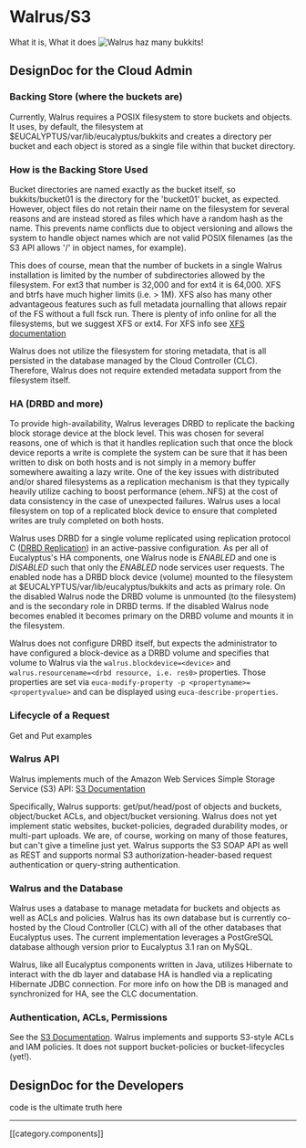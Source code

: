 # Walrus/S3
What it is, What it does
![Walrus haz many bukkits!](http://www.funny-pics-space.com/wp-content/uploads/2012/04/walrus-ma-bucket-5.jpg)

## DesignDoc for the Cloud Admin
### Backing Store (where the buckets are)
Currently, Walrus requires a POSIX filesystem to store buckets and objects. It uses, by default, the filesystem at $EUCALYPTUS/var/lib/eucalyptus/bukkits and creates a directory per bucket and each object is stored as a single file within that bucket directory.

### How is the Backing Store Used
Bucket directories are named exactly as the bucket itself, so bukkits/bucket01 is the directory for the 'bucket01' bucket, as expected. However, object files do not retain their name on the filesystem for several reasons and are instead stored as files which have a random hash as the name. This prevents name conflicts due to object versioning and allows the system to handle object names which are not valid POSIX filenames (as the S3 API allows '/' in object names, for example).

This does of course, mean that the number of buckets in a single Walrus installation is limited by the number of subdirectories allowed by the filesystem. For ext3 that number is 32,000 and for ext4 it is 64,000. XFS and btrfs have much higher limits (i.e. > 1M). XFS also has many other advantageous features such as full metadata journalling that allows repair of the FS without a full fsck run. There is plenty of info online for all the filesystems, but we suggest XFS or ext4. For XFS info see [XFS documentation](http://xfs.org/index.php/XFS_Papers_and_Documentation)

Walrus does not utilize the filesystem for storing metadata, that is all persisted in the database managed by the Cloud Controller (CLC). Therefore, Walrus does not require extended metadata support from the filesystem itself.

### HA (DRBD and more)
To provide high-availability, Walrus leverages DRBD to replicate the backing block storage device at the block level. This was chosen for several reasons, one of which is that it handles replication such that once the block device reports a write is complete the system can be sure that it has been written to disk on both hosts and is not simply in a memory buffer somewhere awaiting a lazy write. One of the key issues with distributed and/or shared filesystems as a replication mechanism is that they typically heavily utilize caching to boost performance (ehem..NFS) at the cost of data consistency in the case of unexpected failures. Walrus uses a local filesystem on top of a replicated block device to ensure that completed writes are truly completed on both hosts.

Walrus uses DRBD for a single volume replicated using replication protocol C ([DRBD Replication](http://www.drbd.org/users-guide/s-replication-protocols.html)) in an active-passive configuration. As per all of Eucalyptus's HA components, one Walrus node is _ENABLED_ and one is _DISABLED_ such that only the _ENABLED_ node services user requests. The enabled node has a DRBD block device (volume) mounted to the filesystem at $EUCALYPTUS/var/lib/eucalyptus/bukkits and acts as primary role. On the disabled Walrus node the DRBD volume is unmounted (to the filesystem) and is the secondary role in DRBD terms. If the disabled Walrus node becomes enabled it becomes primary on the DRBD volume and mounts it in the filesystem.

Walrus does not configure DRBD itself, but expects the administrator to have configured a block-device as a DRBD volume and specifies that volume to Walrus via the `walrus.blockdevice=<device>` and `walrus.resourcename=<drbd resource, i.e. res0>` properties. Those properties are set via `euca-modify-property -p <propertyname>=<propertyvalue>` and can be displayed using `euca-describe-properties`.

### Lifecycle of a Request
Get and Put examples
### Walrus API
Walrus implements much of the Amazon Web Services Simple Storage Service (S3) API: [S3 Documentation](http://aws.amazon.com/documentation/s3/)

Specifically, Walrus supports: get/put/head/post of objects and buckets, object/bucket ACLs, and object/bucket versioning. Walrus does not yet implement static websites, bucket-policies, degraded durability modes, or multi-part uploads. We are, of course, working on many of those features, but can't give a timeline just yet. Walrus supports the S3 SOAP API as well as REST and supports normal S3 authorization-header-based request authentication or query-string authentication.

### Walrus and the Database
Walrus uses a database to manage metadata for buckets and objects as well as ACLs and policies. Walrus has its own database but is currently co-hosted by the Cloud Controller (CLC) with all of the other databases that Eucalyptus uses. The current implementation leverages a PostGreSQL database although version prior to Eucalyptus 3.1 ran on MySQL.

Walrus, like all Eucalyptus components written in Java, utilizes Hibernate to interact with the db layer and database HA is handled via a replicating Hibernate JDBC connection. For more info on how the DB is managed and synchronized for HA, see the CLC documentation.

### Authentication, ACLs, Permissions
See the [S3 Documentation](http://aws.amazon.com/documentation/s3/). Walrus implements and supports S3-style ACLs and IAM policies. It does not support bucket-policies or bucket-lifecycles (yet!).

## DesignDoc for the Developers
code is the ultimate truth here

*****

[[category.components]]